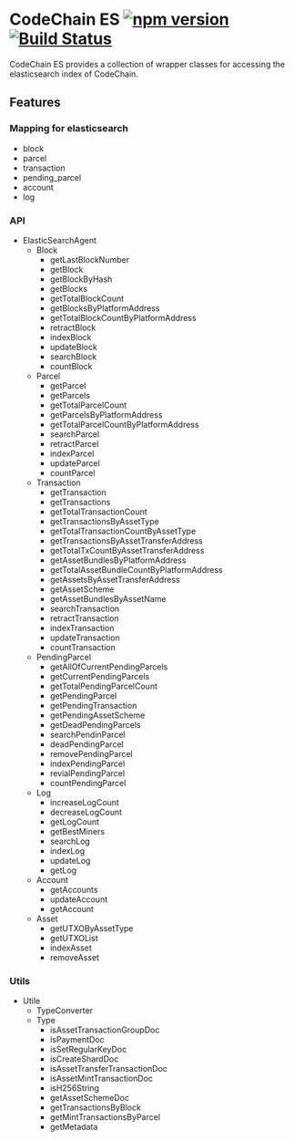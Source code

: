 # CodeChain ES [![npm version](https://badge.fury.io/js/codechain-es.svg)](https://badge.fury.io/js/codechain-es) [![Build Status](https://travis-ci.org/CodeChain-io/codechain-es.svg?branch=master)](https://travis-ci.org/CodeChain-io/codechain-es)

CodeChain ES provides a collection of wrapper classes for accessing the elasticsearch index of CodeChain.

## Features

### Mapping for elasticsearch

- block
- parcel
- transaction
- pending_parcel
- account
- log

### API

- ElasticSearchAgent
  - Block
    - getLastBlockNumber
    - getBlock
    - getBlockByHash
    - getBlocks
    - getTotalBlockCount
    - getBlocksByPlatformAddress
    - getTotalBlockCountByPlatformAddress
    - retractBlock
    - indexBlock
    - updateBlock
    - searchBlock
    - countBlock
  - Parcel
    - getParcel
    - getParcels
    - getTotalParcelCount
    - getParcelsByPlatformAddress
    - getTotalParcelCountByPlatformAddress
    - searchParcel
    - retractParcel
    - indexParcel
    - updateParcel
    - countParcel
  - Transaction
    - getTransaction
    - getTransactions
    - getTotalTransactionCount
    - getTransactionsByAssetType
    - getTotalTransactionCountByAssetType
    - getTransactionsByAssetTransferAddress
    - getTotalTxCountByAssetTransferAddress
    - getAssetBundlesByPlatformAddress
    - getTotalAssetBundleCountByPlatformAddress
    - getAssetsByAssetTransferAddress
    - getAssetScheme
    - getAssetBundlesByAssetName
    - searchTransaction
    - retractTransaction
    - indexTransaction
    - updateTransaction
    - countTransaction
  - PendingParcel
    - getAllOfCurrentPendingParcels
    - getCurrentPendingParcels
    - getTotalPendingParcelCount
    - getPendingParcel
    - getPendingTransaction
    - getPendingAssetScheme
    - getDeadPendingParcels
    - searchPendinParcel
    - deadPendingParcel
    - removePendingParcel
    - indexPendingParcel
    - revialPendingParcel
    - countPendingParcel
  - Log
    - increaseLogCount
    - decreaseLogCount
    - getLogCount
    - getBestMiners
    - searchLog
    - indexLog
    - updateLog
    - getLog
  - Account
    - getAccounts
    - updateAccount
    - getAccount
  - Asset
    - getUTXOByAssetType
    - getUTXOList
    - indexAsset
    - removeAsset

### Utils

- Utile
  - TypeConverter
  - Type
    - isAssetTransactionGroupDoc
    - isPaymentDoc
    - isSetRegularKeyDoc
    - isCreateShardDoc
    - isAssetTransferTransactionDoc
    - isAssetMintTransactionDoc
    - isH256String
    - getAssetSchemeDoc
    - getTransactionsByBlock
    - getMintTransactionsByParcel
    - getMetadata
